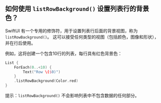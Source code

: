 如何使用 `listRowBackground()` 设置列表行的背景色？
---

SwiftUI 有一个专用的修饰符，用于设置列表行后面的背景视图，称为 `listRowBackground()`。 这可以接受任何类型的视图（包括颜色，图像和形状），并在行后使用。

例如，这将创建一个包含10行的列表，每行具有红色背景色：

```swift
List {
    ForEach(0..<10) {
        Text("Row \($0)")
    }
    .listRowBackground(Color.red)
}
```

提示：`listRowBackground()` 不会影响列表中不包含数据的任何部分。